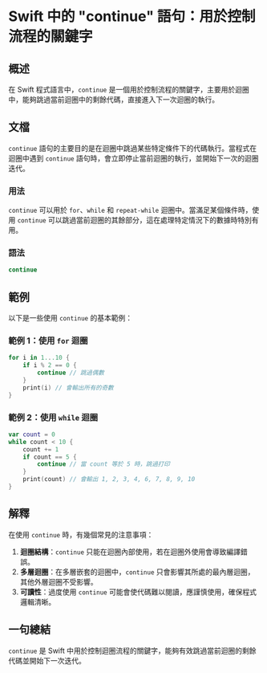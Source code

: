 <!--
Meta Description: # Swift 中的 "continue" 語句：用於控制流程的關鍵字 ## 概述 在 Swift 程式語言中，`continue` 是一個用於控制流程的關鍵字，主要用於迴圈中，能夠跳過當前迴圈中的剩餘代碼，直接進入下一次迴圈的執行。 ## 文檔 `continue` 語句的主要目的是在迴圈中跳過某...
Meta Keywords: continue, swift, count, while, print
-->

# Swift 中的 "continue" 語句：用於控制流程的關鍵字

## 概述
在 Swift 程式語言中，`continue` 是一個用於控制流程的關鍵字，主要用於迴圈中，能夠跳過當前迴圈中的剩餘代碼，直接進入下一次迴圈的執行。

## 文檔
`continue` 語句的主要目的是在迴圈中跳過某些特定條件下的代碼執行。當程式在迴圈中遇到 `continue` 語句時，會立即停止當前迴圈的執行，並開始下一次的迴圈迭代。

### 用法
`continue` 可以用於 `for`、`while` 和 `repeat-while` 迴圈中。當滿足某個條件時，使用 `continue` 可以跳過當前迴圈的其餘部分，這在處理特定情況下的數據時特別有用。

### 語法
```swift
continue
```

## 範例
以下是一些使用 `continue` 的基本範例：

### 範例 1：使用 `for` 迴圈
```swift
for i in 1...10 {
    if i % 2 == 0 {
        continue // 跳過偶數
    }
    print(i) // 會輸出所有的奇數
}
```

### 範例 2：使用 `while` 迴圈
```swift
var count = 0
while count < 10 {
    count += 1
    if count == 5 {
        continue // 當 count 等於 5 時，跳過打印
    }
    print(count) // 會輸出 1, 2, 3, 4, 6, 7, 8, 9, 10
}
```

## 解釋
在使用 `continue` 時，有幾個常見的注意事項：

1. **迴圈結構**：`continue` 只能在迴圈內部使用，若在迴圈外使用會導致編譯錯誤。
2. **多層迴圈**：在多層嵌套的迴圈中，`continue` 只會影響其所處的最內層迴圈，其他外層迴圈不受影響。
3. **可讀性**：過度使用 `continue` 可能會使代碼難以閱讀，應謹慎使用，確保程式邏輯清晰。

## 一句總結
`continue` 是 Swift 中用於控制迴圈流程的關鍵字，能夠有效跳過當前迴圈的剩餘代碼並開始下一次迭代。